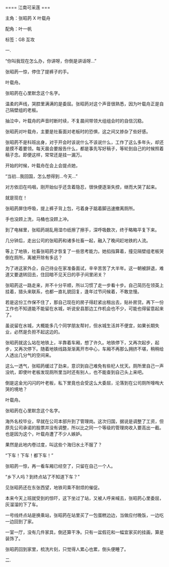 


==== 江南可采莲  ===


主角：张昭菂 X 叶载舟

配角：叶一帆

标签：GB 互攻

一.

“你叫我现在怎么办，你讲呀，你倒是讲话呀…”

张昭菂一惊，停住了提裤子的手。

叶载舟。

张昭菂在心里默念这个名字。

温柔的声线，哭腔里满满的是委屈。张昭菂对这个声音很熟悉，因为叶载舟正是自己隔壁组的老板。

抽泣中，叶载舟的声音时断时续，不复晨间带领大组组会时的自信沉稳。

张昭菂对叶载舟，主要是社畜面对老板时的恐惧，这之间又掺杂了些好感。

张昭菂不是科班出身，对于开会时该说什么不该说什么，工作了这么多年头，却还是摸不着要领。每天晨会要报告什么，都是事先写好稿子，等轮到自己的时候照着稿子念。即便这样，常常还是挂一漏万。

开始的时候，叶载舟在会上会提点她，

“当初...我回国，怎么想得到...今天…”

对方依旧在呜咽，刚开始似乎还含着隐忍，很快便逐渐失控，继而大哭了起来。

就是现在！

张昭菂屏住呼吸，提上裤子背上包，弓着身子踮着脚迅速撤离厕所。

手也没顾上洗，马桶也没顾上冲。

到了电梯里，张昭菂胡乱用湿巾纸擦了擦手，深呼吸数次，终于略略平复下来。

几分钟后，走出公司的张昭菂和诸多社畜一起，融入了晚间赶地铁的人流。

等上了地铁，社畜张昭菂才恢复了一些思考能力。她掐指算着，撞见隔壁组老板哭倒在厕所，离被开除有多远？

为了进这家外企，自己待业在家准备面试，辛辛苦苦了大半年。这一朝被辞退，难道又要退转回去，住回暗不见天日的亭子间里闭关？

张昭菂这一路走来，并不十分平顺，所以习惯了走一步看十步。自己简历在领英上挂着，猎头来联系，也都一直礼貌回复，逢年过节问候着，不敢怠慢。

若是这份工作保不住了，那自己现在的房子得赶紧出租出去，贴补房贷。再下一份工作也不知道能不能留在水城，听说安县那边工作机会也不少，可能也得留意起来了。

虽说留在水城，大概能多几个同学朋友帮衬，但水城生活并不便宜，如果长期失业，必然是负担不起这边的。

张昭菂就这么站在地铁上，半靠着车厢，想了许久。地铁停下，又再次起步，起步，又再次停下。随着地铁线路渐渐离开市中心，车厢不再那么拥挤不堪，稍稍给人透出几分气的空间来。

这么一透气，张昭菂缓过了劲来，意识到自己难免有些杞人忧天。厕所里自己一声没吭，即使叶老板发现厕所里当时还有别人，也不能查到自己头上来吧。

倒是这金光闪闪的叶老板，私下里竟也会受这么大委屈，沦落到在公司厕所嚎啕大哭的境地？

叶载舟。

张昭菂在心里默念这个名字。

海外名校毕业，早就在公司本部升到了管理岗。这次归国，据说是调整了工资，但原先公司承诺的股票并没有调整，所以比之同一个等级的管理岗收入要高出一截。也是因为这个，叶载舟遭了不少人嫉妒。

果然是此地内卷过度，叫这些个海归水土不服了？

“下车！下车！都下车！”

张昭菂一惊，再一看车厢已经空了，只留在自己一个人。

“乡下人吗？到终点站了不知道下车？”

见张昭菂还在东张西望，地铁司乘不耐烦的催促。

本来今天上班就受到的惊吓，这下坐过了站，又被人呼来喊去，张昭菂心里委屈，灰溜溜的下了车。

一号线终点站是换乘站，张昭菂在站里买了一包蛋糕边边，当做应付晚饭，一边吃一边回到了家。

一室一厅，没有几件家具，倒还算干净。只有一盆假花和一幅宜家买的挂画，算是装饰了。

张昭菂回到家里，梳洗片刻，只觉得人累心也累，倒头便睡了。

二.